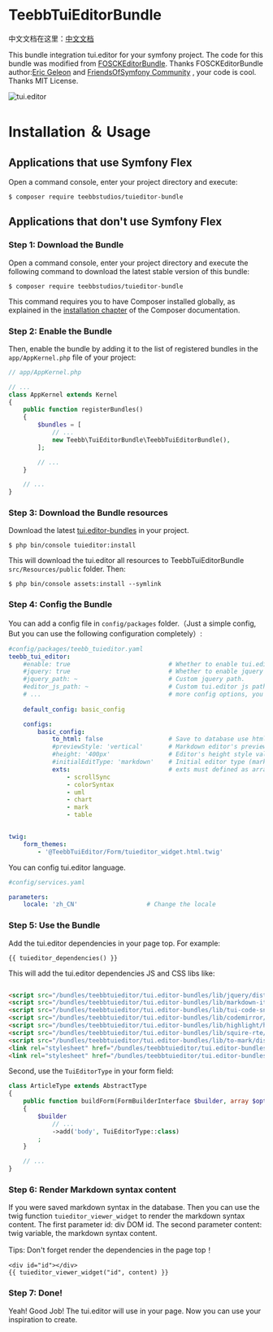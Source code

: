 # TeebbTuiEditorBundle
中文文档在这里：[中文文档](README_zh.md)

This bundle integration tui.editor for your symfony project. The code for this bundle was modified from [FOSCKEditorBundle](https://github.com/FriendsOfSymfony/FOSCKEditorBundle).
Thanks FOSCKEditorBundle author:[Eric Geleon](https://github.com/egeloen) and [FriendsOfSymfony Community](https://github.com/FriendsOfSymfony/FOSCKEditorBundle/graphs/contributors) , your code is cool. Thanks MIT License.

![tui.editor](https://user-images.githubusercontent.com/1215767/34356204-4c03be8a-ea7f-11e7-9aa9-0d84f9e912ec.gif)

Installation ＆ Usage
============

Applications that use Symfony Flex
----------------------------------

Open a command console, enter your project directory and execute:

```console
$ composer require teebbstudios/tuieditor-bundle
```

Applications that don't use Symfony Flex
----------------------------------------

### Step 1: Download the Bundle

Open a command console, enter your project directory and execute the
following command to download the latest stable version of this bundle:

```console
$ composer require teebbstudios/tuieditor-bundle
```

This command requires you to have Composer installed globally, as explained
in the [installation chapter](https://getcomposer.org/doc/00-intro.md)
of the Composer documentation.

### Step 2: Enable the Bundle

Then, enable the bundle by adding it to the list of registered bundles
in the `app/AppKernel.php` file of your project:

```php
// app/AppKernel.php

// ...
class AppKernel extends Kernel
{
    public function registerBundles()
    {
        $bundles = [
            // ...
            new Teebb\TuiEditorBundle\TeebbTuiEditorBundle(),
        ];

        // ...
    }

    // ...
}
```

### Step 3: Download the Bundle resources

Download the latest [tui.editor-bundles](https://github.com/teebbstudios/tui.editor-bundles) in your project. 

```console 
$ php bin/console tuieditor:install
```

This will download the tui.editor all resources to TeebbTuiEditorBundle `src/Resources/public` folder. Then:


```console
$ php bin/console assets:install --symlink
```
### Step 4: Config the Bundle

You can add a config file in `config/packages` folder.（Just a simple config, But you can use the following configuration completely）:
```yaml
#config/packages/teebb_tuieditor.yaml
teebb_tui_editor:
    #enable: true                           # Whether to enable tui.editor.
    #jquery: true                           # Whether to enable jquery in dependencies.
    #jquery_path: ~                         # Custom jquery path.
    #editor_js_path: ~                      # Custom tui.editor js path.
    # ...                                   # more config options, you can see: bin/console debug:config teebb_tui_editor 
    
    default_config: basic_config

    configs:
        basic_config:
            to_html: false                  # Save to database use html syntax?
            #previewStyle: 'vertical'       # Markdown editor's preview style (tab, vertical)
            #height: '400px'                # Editor's height style value. Height is applied as border-box ex) '300px', '100%', 'auto'
            #initialEditType: 'markdown'    # Initial editor type (markdown, wysiwyg)
            exts:                           # exts must defined as array
                - scrollSync
                - colorSyntax
                - uml
                - chart
                - mark
                - table


twig:
    form_themes:
        - '@TeebbTuiEditor/Form/tuieditor_widget.html.twig'

```
You can config tui.editor language. 
```yaml
#config/services.yaml

parameters:
    locale: 'zh_CN'                   # Change the locale

```


### Step 5: Use the Bundle

Add the tui.editor dependencies in your page top. For example:

```twig
{{ tuieditor_dependencies() }}
```
This will add the tui.editor dependencies JS and CSS libs like:

```html

<script src="/bundles/teebbtuieditor/tui.editor-bundles/lib/jquery/dist/jquery.min.js"></script>
<script src="/bundles/teebbtuieditor/tui.editor-bundles/lib/markdown-it/dist/markdown-it.min.js"></script>
<script src="/bundles/teebbtuieditor/tui.editor-bundles/lib/tui-code-snippet/dist/tui-code-snippet.min.js"></script>
<script src="/bundles/teebbtuieditor/tui.editor-bundles/lib/codemirror/lib/codemirror.js"></script>
<script src="/bundles/teebbtuieditor/tui.editor-bundles/lib/highlight/highlight.pack.js"></script>
<script src="/bundles/teebbtuieditor/tui.editor-bundles/lib/squire-rte/build/squire-raw.js"></script>
<script src="/bundles/teebbtuieditor/tui.editor-bundles/lib/to-mark/dist/to-mark.min.js"></script>
<link rel="stylesheet" href="/bundles/teebbtuieditor/tui.editor-bundles/lib/codemirror/lib/codemirror.css">
<link rel="stylesheet" href="/bundles/teebbtuieditor/tui.editor-bundles/lib/highlight/styles/github.css">

```

Second, use the `TuiEditorType` in your form field:

```php
class ArticleType extends AbstractType
{
    public function buildForm(FormBuilderInterface $builder, array $options)
    {
        $builder
            // ...
            ->add('body', TuiEditorType::class)
        ;
    }

    // ...
} 
```

### Step 6: Render Markdown syntax content

If you were saved markdown syntax in the database. Then you can use the twig function `tuieditor_viewer_widget` to render the markdown syntax content. 
The first parameter id:  div DOM id.
The second parameter content: twig variable, the markdown syntax content.

Tips: Don't forget render the dependencies in the page top！

```twig
<div id="id"></div>
{{ tuieditor_viewer_widget("id", content) }}
```

### Step 7: Done!
Yeah! Good Job! The tui.editor will use in your page. Now you can use your inspiration to create.